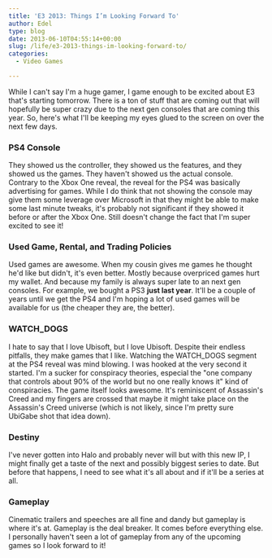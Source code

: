 ```yaml
---
title: 'E3 2013: Things I’m Looking Forward To'
author: Edel
type: blog
date: 2013-06-10T04:55:14+00:00
slug: /life/e3-2013-things-im-looking-forward-to/
categories:
  - Video Games

---
```

While I can't say I'm a huge gamer, I game enough to be excited about E3 that's starting tomorrow. There is a ton of stuff that are coming out that will hopefully be super crazy due to the next gen consoles that are coming this year. So, here's what I'll be keeping my eyes glued to the screen on over the next few days.

### PS4 Console

They showed us the controller, they showed us the features, and they showed us the games. They haven't showed us the actual console. Contrary to the Xbox One reveal, the reveal for the PS4 was basically advertising for games. While I do think that not showing the console may give them some leverage over Microsoft in that they might be able to make some last minute tweaks, it's probably not significant if they showed it before or after the Xbox One. Still doesn't change the fact that I'm super excited to see it!

### Used Game, Rental, and Trading Policies

Used games are awesome. When my cousin gives me games he thought he'd like but didn't, it's even better. Mostly because overpriced games hurt my wallet. And because my family is always super late to an next gen consoles. For example, we bought a PS3 **just last year**. It'll be a couple of years until we get the PS4 and I'm hoping a lot of used games will be available for us (the cheaper they are, the better).

### WATCH_DOGS

I hate to say that I love Ubisoft, but I love Ubisoft. Despite their endless pitfalls, they make games that I like. Watching the WATCH_DOGS segment at the PS4 reveal was mind blowing. I was hooked at the very second it started. I'm a sucker for conspiracy theories, especial the "one company that controls about 90% of the world but no one really knows it" kind of conspiracies. The game itself looks awesome. It's reminiscent of Assassin's Creed and my fingers are crossed that maybe it might take place on the Assassin's Creed universe (which is not likely, since I'm pretty sure UbiGabe shot that idea down).

### Destiny

I've never gotten into Halo and probably never will but with this new IP, I might finally get a taste of the next and possibly biggest series to date. But before that happens, I need to see what it's all about and if it'll be a series at all.

### Gameplay

Cinematic trailers and speeches are all fine and dandy but gameplay is where it's at. Gameplay is the deal breaker. It comes before everything else. I personally haven't seen a lot of gameplay from any of the upcoming games so I look forward to it!


